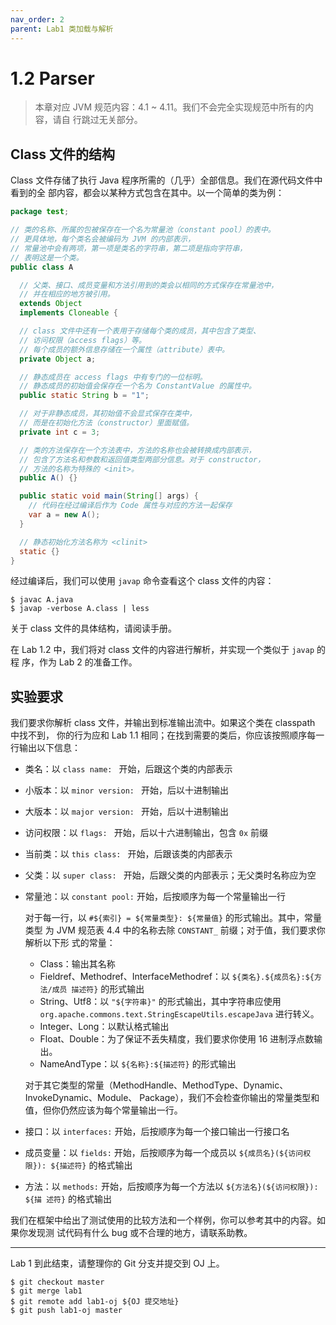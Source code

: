 ```yaml
---
nav_order: 2
parent: Lab1 类加载与解析
---
```


# 1.2 Parser

> 本章对应 JVM 规范内容：4.1 ~ 4.11。我们不会完全实现规范中所有的内容，请自
> 行跳过无关部分。

## Class 文件的结构

Class 文件存储了执行 Java 程序所需的（几乎）全部信息。我们在源代码文件中看到的全
部内容，都会以某种方式包含在其中。以一个简单的类为例：

```java
package test;

// 类的名称、所属的包被保存在一个名为常量池（constant pool）的表中。
// 更具体地，每个类名会被编码为 JVM 的内部表示，
// 常量池中会有两项，第一项是类名的字符串，第二项是指向字符串，
// 表明这是一个类。
public class A

  // 父类、接口、成员变量和方法引用到的类会以相同的方式保存在常量池中，
  // 并在相应的地方被引用。
  extends Object
  implements Cloneable {

  // class 文件中还有一个表用于存储每个类的成员，其中包含了类型、
  // 访问权限（access flags）等。
  // 每个成员的额外信息存储在一个属性（attribute）表中。
  private Object a;

  // 静态成员在 access flags 中有专门的一位标明。
  // 静态成员的初始值会保存在一个名为 ConstantValue 的属性中。
  public static String b = "1";

  // 对于非静态成员，其初始值不会显式保存在类中，
  // 而是在初始化方法（constructor）里面赋值。
  private int c = 3;

  // 类的方法保存在一个方法表中，方法的名称也会被转换成内部表示，
  // 包含了方法名和参数和返回值类型两部分信息。对于 constructor，
  // 方法的名称为特殊的 <init>。
  public A() {}

  public static void main(String[] args) {
    // 代码在经过编译后作为 Code 属性与对应的方法一起保存
    var a = new A();
  }

  // 静态初始化方法名称为 <clinit>
  static {}
}
```

经过编译后，我们可以使用 `javap` 命令查看这个 class 文件的内容：

```
$ javac A.java
$ javap -verbose A.class | less
```

关于 class 文件的具体结构，请阅读手册。

在 Lab 1.2 中，我们将对 class 文件的内容进行解析，并实现一个类似于 `javap` 的程
序，作为 Lab 2 的准备工作。

## 实验要求

我们要求你解析 class 文件，并输出到标准输出流中。如果这个类在 classpath 中找不到，
你的行为应和 Lab 1.1 相同；在找到需要的类后，你应该按照顺序每一行输出以下信息：

- 类名：以 `class name: ` 开始，后跟这个类的内部表示
- 小版本：以 `minor version: ` 开始，后以十进制输出
- 大版本：以 `major version: ` 开始，后以十进制输出
- 访问权限：以 `flags: ` 开始，后以十六进制输出，包含 `0x` 前缀
- 当前类：以 `this class: ` 开始，后跟该类的内部表示
- 父类：以 `super class: ` 开始，后跟父类的内部表示；无父类时名称应为空
- 常量池：以 `constant pool:` 开始，后按顺序为每一个常量输出一行

  对于每一行，以 `#${索引} = ${常量类型}: ${常量值}` 的形式输出。其中，常量类型
  为 JVM 规范表 4.4 中的名称去除 `CONSTANT_` 前缀；对于值，我们要求你解析以下形
  式的常量：

    - Class：输出其名称
    - Fieldref、Methodref、InterfaceMethodref：以 `${类名}.${成员名}:${方法/成员
      描述符}` 的形式输出
    - String、Utf8：以 `"${字符串}"` 的形式输出，其中字符串应使用
      `org.apache.commons.text.StringEscapeUtils.escapeJava` 进行转义。
    - Integer、Long：以默认格式输出
    - Float、Double：为了保证不丢失精度，我们要求你使用 16 进制浮点数输出。
    - NameAndType：以 `${名称}:${描述符}` 的形式输出

  对于其它类型的常量（MethodHandle、MethodType、Dynamic、InvokeDynamic、Module、
  Package），我们不会检查你输出的常量类型和值，但你仍然应该为每个常量输出一行。

- 接口：以 `interfaces:` 开始，后按顺序为每一个接口输出一行接口名

- 成员变量：以 `fields:` 开始，后按顺序为每一个成员以 `${成员名}(${访问权限}):
  ${描述符}` 的格式输出

- 方法：以 `methods:` 开始，后按顺序为每一个方法以 `${方法名}(${访问权限}): ${描
  述符}` 的格式输出

我们在框架中给出了测试使用的比较方法和一个样例，你可以参考其中的内容。如果你发现测
试代码有什么 bug 或不合理的地方，请联系助教。

---

Lab 1 到此结束，请整理你的 Git 分支并提交到 OJ 上。

```
$ git checkout master
$ git merge lab1
$ git remote add lab1-oj ${OJ 提交地址}
$ git push lab1-oj master
```
